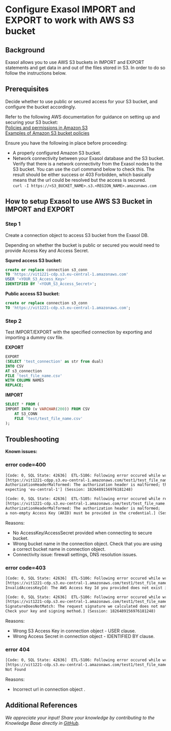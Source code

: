 # Configure Exasol IMPORT and EXPORT to work with AWS S3 bucket

## Background

Exasol allows you to use AWS S3 buckets in IMPORT and EXPORT statements and get data in and out of the files stored in S3. In order to do so follow the instructions below.

## Prerequisites

Decide whether to use public or secured access for your S3 bucket, and configure the bucket accordingly.

Refer to the following AWS documentation for guidance on setting up and securing your S3 bucket:  
[Policies and permissions in Amazon S3](https://docs.aws.amazon.com/AmazonS3/latest/userguide/access-policy-language-overview.html)  
[Examples of Amazon S3 bucket policies](https://docs.aws.amazon.com/AmazonS3/latest/userguide/example-bucket-policies.html)

Ensure you have the following in place before proceeding:

* A properly configured Amazon S3 bucket.
* Network connectivity between your Exasol database and the S3 bucket. Verify that there is a network connectivity from the Exasol nodes to the S3 bucket. You can use the curl command below to check this. The result should be either success or 403 Forbidden, which basically means that the url could be resolved but the access is secured.  
`curl -I https://<S3_BUCKET_NAME>.s3.<REGION_NAME>.amazonaws.com`

## How to setup Exasol to use AWS S3 Bucket in IMPORT and EXPORT

### Step 1

Create a connection object to access S3 bucket from the Exasol DB.

Depending on whether the bucket is public or secured you would need to provide Access Key and Access Secret.

**Squred access S3 bucket:**

```sql
create or replace connection s3_conn
TO 'https://vit1221-cdp.s3.eu-central-1.amazonaws.com'
USER '<YOUR_S3_Access_Key>' 
IDENTIFIED BY '<YOUR_S3_Access_Secret>';
```

**Public access S3 bucket:**

```sql
create or replace connection s3_conn
TO 'https://vit1221-cdp.s3.eu-central-1.amazonaws.com';
```

### Step 2

Test IMPORT/EXPORT with the specified connection by exporting and importing a dummy csv file.

**EXPORT**

```sql
EXPORT 
(SELECT 'test_connection' as str from dual) 
INTO CSV
AT s3_connection  
FILE 'test_file_name.csv'
WITH COLUMN NAMES
REPLACE;
```

**IMPORT**

```sql
SELECT * FROM (
IMPORT INTO (v VARCHAR(200)) FROM CSV
    AT S3_CONN
    FILE 'test/test_file_name.csv'
);
```

## Troubleshooting

**Known issues:**

### error code=400

```txt
[Code: 0, SQL State: 42636]  ETL-5106: Following error occured while writing data to external connection 
[https://vit1221-cdpp.s3.eu-central-1.amazonaws.com/test1/test_file_name.csv?uploads= failed with error code=400 after 0 bytes. 
AuthorizationHeaderMalformed: The authorization header is malformed; the region 'us-east-1' is wrong; 
expecting 'eu-central-1'] (Session: 1826489156976181248)
```

```txt
[Code: 0, SQL State: 42636]  ETL-5105: Following error occured while reading data from external connection
[https://vit1221-cdp.s3.eu-central-1.amazonaws.com/test/test_file_name.csv failed with error code=400 after 350 bytes.
AuthorizationHeaderMalformed: The authorization header is malformed;
a non-empty Access Key (AKID) must be provided in the credential.] (Session: 1829018413790265344)
```
Reasons:

* No AccessKey/AccessSecret provided when connecting to secure bucket.
* Wrong bucket name in the connection object. Check that you are using a correct bucket name in connection object.
* Connectivity issue: firewall settings, DNS resolution issues. 

### error code=403

```txt
[Code: 0, SQL State: 42636]  ETL-5106: Following error occured while writing data to external connection 
[https://vit1221-cdp.s3.eu-central-1.amazonaws.com/test1/test_file_name.csv?uploads= failed with error code=403 after 0 bytes. 
InvalidAccessKeyId: The AWS Access Key Id you provided does not exist in our records.] (Session: 1826489156976181248)

[Code: 0, SQL State: 42636]  ETL-5106: Following error occured while writing data to external connection 
[https://vit1221-cdp.s3.eu-central-1.amazonaws.com/test1/test_file_name.csv?uploads= failed with error code=403 after 0 bytes. 
SignatureDoesNotMatch: The request signature we calculated does not match the signature you provided. 
Check your key and signing method.] (Session: 1826489156976181248)
```

Reasons:

* Wrong S3 Access Key in connection object - USER clause.
* Wrong Access Secret in connection object - IDENTIFIED BY clause.

### error 404

```txt
[Code: 0, SQL State: 42636]  ETL-5106: Following error occured while writing data to external connection 
[https://vit1221-cdp.s3.eu-central-1.amazonaws.com/test1/test_file_name.csv?uploads= failed with error code=404 after 0 bytes.
Not Found
```
Reasons:

*  Incorrect url in connection object .

## Additional References

*We appreciate your input! Share your knowledge by contributing to the Knowledge Base directly in [GitHub](https://github.com/exasol/public-knowledgebase).*
